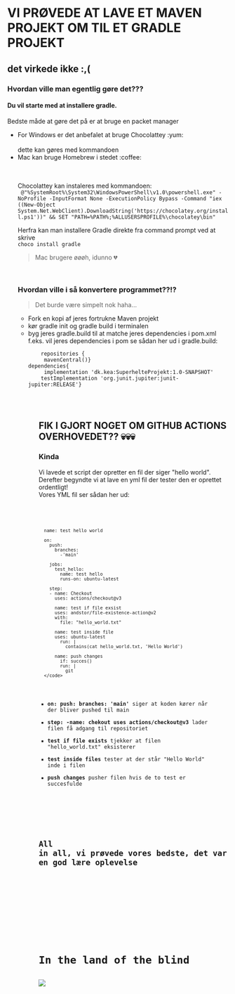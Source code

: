 # VI PRØVEDE AT LAVE ET MAVEN PROJEKT OM TIL ET GRADLE PROJEKT
## det virkede ikke :,(

### Hvordan ville man egentlig gøre det??? <br>

#### Du vil starte med at installere gradle.<br>
<p>
Bedste måde at gøre det på er at bruge en packet manager<br>
<ul>
  <li>For Windows er det anbefalet at bruge Chocolattey :yum:</li><br>
  dette kan gøres med kommandoen
  <li>Mac kan bruge Homebrew i stedet :coffee: </li> <br><br>
  
  Chocolattey kan instaleres med kommandoen: <br>
 ``` @"%SystemRoot%\System32\WindowsPowerShell\v1.0\powershell.exe" -NoProfile -InputFormat None -ExecutionPolicy Bypass -Command "iex ((New-Object System.Net.WebClient).DownloadString('https://chocolatey.org/install.ps1'))" && SET "PATH=%PATH%;%ALLUSERSPROFILE%\chocolatey\bin"```
  
  Herfra kan man installere Gradle direkte fra command prompt ved at skrive<br>
  ```choco install gradle```
  > Mac brugere øøøh, idunno :broken_heart:
</p> <br>

### Hvordan ville i så konvertere programmet??!? <br>
  > Det burde være simpelt nok haha...
<p>
  <ul>
<li>Fork en kopi af jeres fortrukne Maven projekt</li>
    <li>kør gradle init og gradle build i terminalen</li>
    <li>byg jeres gradle.build til at matche jeres dependencies i pom.xml</li>
    f.eks. vil jeres dependencies i pom se sådan her ud i gradle.build:<br>
   <code>
    repositories {
     mavenCentral()}
dependencies{
     implementation 'dk.kea:SuperhelteProjekt:1.0-SNAPSHOT'
    testImplementation 'org.junit.jupiter:junit-jupiter:RELEASE'}
    </code>
  <ul>
    <br>
</p>

## FIK I GJORT NOGET OM GITHUB ACTIONS OVERHOVEDET?? :skull::skull::skull:
### Kinda
<p>
  
Vi lavede et script der opretter en fil der siger "hello world".<br>
Derefter begyndte vi at lave en yml fil der tester den er oprettet ordentligt!<br>
Vores YML fil ser sådan her ud: </p><br>
      <code>
        
      name: test hello world 

      on: 
        push:
          branches: 
            -'main'

        jobs: 
          test_hello: 
            name: test hello
            runs-on: ubuntu-latest 

        step: 
        - name: Checkout
          uses: actions/checkout@v3

          name: test if file exsist
          uses: andstor/file-existence-action@v2
          with: 
            file: "hello_world.txt"

          name: test inside file
          uses: ubuntu-latest
            run: |
              contains(cat hello_world.txt, 'Hello World')

          name: push changes 
            if: succes()
            run: |
              git 
      </code>

* **on: push: branches: 'main'** siger at koden kører når der bliver pushed til main
* **step: -name: chekout uses actions/checkout@v3** lader filen få adgang til repositoriet
* **test if file exists** tjekker at filen "hello_world.txt" eksisterer
* **test inside files** tester at der står "Hello World" inde i filen
* **push changes** pusher filen hvis de to test er succesfulde


<br><br>

## All in all, vi prøvede vores bedste, det var en god lære oplevelse


<br><br><br><br><br><br><br>
# In the land of the blind
<img src=https://cdn.britannica.com/66/103166-050-9423AD02/Stevie-Wonder.jpg>
